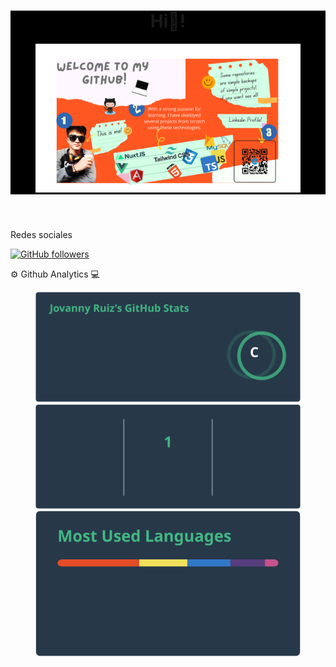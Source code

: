 <header style="background-color:black;">
  <h1>Hi👋!</h1>
  <figure>
    <img src="./Hi,.png" alt="">
  </figure>
</header>

<p>Redes sociales</p>

[![GitHub followers](https://img.shields.io/github/followers/TropikoW?style=social)](https://github.com/TropikoW)

<main>
  <div>
    <p> ⚙ Github Analytics 💻</p>
    <figure>
      <img src="./api.svg" alt="github readme stat generator github stat">
      <img src="./api(2).svg" alt="github readme stat generator github contribuitions">
      <img src="./api(3).svg" alt="github readme stat generator github languages">
    </figure>
  </div>
</main>
